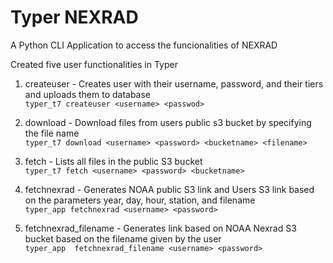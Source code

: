 # Typer NEXRAD


A Python CLI Application to access the funcionalities of NEXRAD

Created five user functionalities in Typer 

1. createuser - Creates user with their username, password, and their tiers and uploads them to database<br>
  `typer_t7 createuser <username> <passwod>`

2. download - Download files from users public s3 bucket by specifying the file name <br>
   `typer_t7 download <username> <password> <bucketname> <filename>`

3. fetch - Lists all files in the public S3 bucket <br>
   `typer_t7 fetch <username> <password> <bucketname>`

4. fetchnexrad - Generates NOAA public S3 link and Users S3 link based on the parameters year, day, hour, station, and filename <br>
   `typer_app fetchnexrad <username> <password>`

5. fetchnexrad_filename - Generates link based on NOAA Nexrad S3 bucket based on the filename given by the user <br>
   `typer_app  fetchnexrad_filename <username> <password>`

